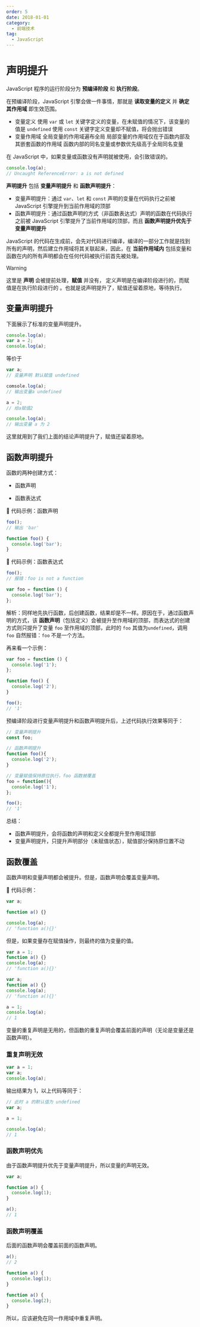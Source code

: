 ```yaml
---
order: 5
date: 2018-01-01
category:
  - 前端技术
tag:
  - JavaScript
---
```


# 声明提升

JavaScript 程序的运行阶段分为 **预编译阶段** 和 **执行阶段**。

在预编译阶段，JavaScript 引擎会做一件事情，那就是 **读取变量的定义** 并 **确定其作用域** 即生效范围。

- 变量定义
  使用 `var` 或 `let` 关键字定义的变量，在未赋值的情况下，该变量的值是 `undefined`
  使用 `const` 关键字定义变量却不赋值，将会抛出错误
- 变量作用域
  全局变量的作用域遍布全局
  局部变量的作用域仅在于函数内部及其嵌套函数的作用域
  函数内部的同名变量或参数优先级高于全局同名变量

在 JavaScript 中，如果变量或函数没有声明就被使用，会引致错误的。

```js
console.log(a);
// Uncaught ReferenceError: a is not defined
```

**声明提升** 包括 **变量声明提升** 和 **函数声明提升**：

- 变量声明提升：通过 `var`、`let` 和 `const` 声明的变量在代码执行之前被 JavaScript 引擎提升到当前作用域的顶部
- 函数声明提升：通过函数声明的方式（非函数表达式）声明的函数在代码执行之前被 JavaScript 引擎提升了当前作用域的顶部，而且 **函数声明提升优先于变量声明提升**

JavaScript 的代码在生成前，会先对代码进行编译，编译的一部分工作就是找到所有的声明，然后建立作用域将其关联起来，因此，在 **当前作用域内** 包括变量和函数在内的所有声明都会在任何代码被执行前首先被处理。

>[!warning]
>这里是 **声明** 会被提前处理，**赋值** 并没有， 定义声明是在编译阶段进行的，而赋值是在执行阶段进行的 。也就是说声明提升了，赋值还留着原地，等待执行。

## 变量声明提升

下面展示了标准的变量声明提升。

```js
console.log(a);
var a = 2;
console.log(a);
```

等价于

```js
var a;
// 变量声明 默认赋值 undefined

comsole.log(a);
// 输出变量a undefined

a = 2;
// 给a赋值2

console.log(a);
// 输出变量 a 为 2
```

这里就用到了我们上面的结论声明提升了，赋值还留着原地。

## 函数声明提升

函数的两种创建方式：

  - 函数声明
  
  - 函数表达式

🌰 代码示例：函数声明

```js
foo();
// 输出 'bar'

function foo() {
  console.log('bar');
}
```

🌰 代码示例：函数表达式

```js
foo();
// 报错：foo is not a function

var foo = function () {
  console.log('bar');
};
```

解析：同样地先执行函数，后创建函数，结果却是不一样。原因在于，通过函数声明的方式，该 **函数声明**（包括定义）会被提升至作用域的顶部，而表达式的创建方式则只提升了变量 `foo` 至作用域的顶部，此时的 `foo` 其值为`undefined`，调用 `foo` 自然报错：`foo` 不是一个方法。

再来看一个示例：

```js
var foo = function () {
  console.log('1');
};

function foo() {
  console.log('2');
}

foo();
// '1'
```

预编译阶段进行变量声明提升和函数声明提升后，上述代码执行效果等同于：

```js
// 变量声明提升
const foo;

// 函数声明提升
function foo(){
  console.log('2');
}

// 变量赋值保持原位执行，foo 函数被覆盖
foo = function(){
  console.log('1');
};

foo();
// '1'
```

总结：

- 函数声明提升，会将函数的声明和定义全都提升至作用域顶部
- 变量声明提升，只提升声明部分（未赋值状态），赋值部分保持原位置不动

## 函数覆盖

函数声明和变量声明都会被提升。但是，函数声明会覆盖变量声明。

🌰 代码示例：

```js
var a;

function a() {}

console.log(a);
// 'function a(){}'
```

但是，如果变量存在赋值操作，则最终的值为变量的值。

```js
var a = 1;
function a() {}
console.log(a);
// 'function a(){}'

var a;
function a() {}
console.log(a);
// 'function a(){}'

a = 1;
console.log(a);
// 1
```

变量的重复声明是无用的，但函数的重复声明会覆盖前面的声明（无论是变量还是函数声明）。

### 重复声明无效

```js
var a = 1;
var a;
console.log(a);
```

输出结果为 1，以上代码等同于：

```js
// 此时 a 的默认值为 undefined
var a;

a = 1;

console.log(a);
// 1
```

### 函数声明优先

由于函数声明提升优先于变量声明提升，所以变量的声明无效。

```js
var a;

function a() {
  console.log(1);
}

a();
// 1
```

### 函数声明覆盖

后面的函数声明会覆盖前面的函数声明。

```js
a();
// 2

function a() {
  console.log(1);
}

function a() {
  console.log(2);
}
```

所以，应该避免在同一作用域中重复声明。
